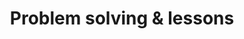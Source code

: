 ---
title: "Problem solving & lessons"
permalink: /lessons/
layout: category
author_profile: true
sidebar_main: true
taxonomy: Lessons
classes: wide
show_date: true
---